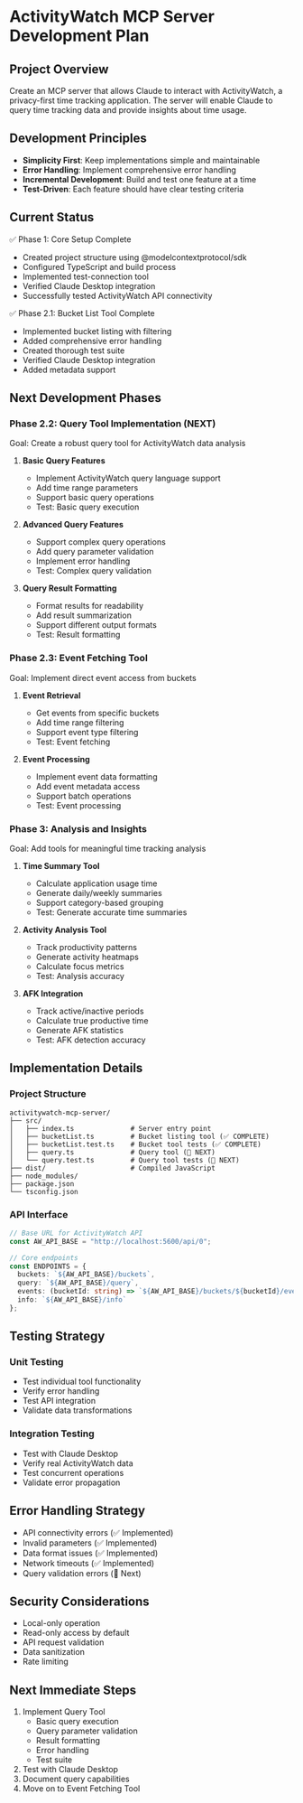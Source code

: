 # ActivityWatch MCP Server Development Plan

## Project Overview
Create an MCP server that allows Claude to interact with ActivityWatch, a privacy-first time tracking application. The server will enable Claude to query time tracking data and provide insights about time usage.

## Development Principles
- **Simplicity First**: Keep implementations simple and maintainable
- **Error Handling**: Implement comprehensive error handling
- **Incremental Development**: Build and test one feature at a time
- **Test-Driven**: Each feature should have clear testing criteria

## Current Status
✅ Phase 1: Core Setup Complete
- Created project structure using @modelcontextprotocol/sdk
- Configured TypeScript and build process
- Implemented test-connection tool
- Verified Claude Desktop integration
- Successfully tested ActivityWatch API connectivity

✅ Phase 2.1: Bucket List Tool Complete
- Implemented bucket listing with filtering
- Added comprehensive error handling
- Created thorough test suite
- Verified Claude Desktop integration
- Added metadata support

## Next Development Phases

### Phase 2.2: Query Tool Implementation (NEXT)
Goal: Create a robust query tool for ActivityWatch data analysis

1. **Basic Query Features**
   - Implement ActivityWatch query language support
   - Add time range parameters
   - Support basic query operations
   - Test: Basic query execution

2. **Advanced Query Features**
   - Support complex query operations
   - Add query parameter validation
   - Implement error handling
   - Test: Complex query validation

3. **Query Result Formatting**
   - Format results for readability
   - Add result summarization
   - Support different output formats
   - Test: Result formatting

### Phase 2.3: Event Fetching Tool
Goal: Implement direct event access from buckets

1. **Event Retrieval**
   - Get events from specific buckets
   - Add time range filtering
   - Support event type filtering
   - Test: Event fetching

2. **Event Processing**
   - Implement event data formatting
   - Add event metadata access
   - Support batch operations
   - Test: Event processing

### Phase 3: Analysis and Insights
Goal: Add tools for meaningful time tracking analysis

1. **Time Summary Tool**
   - Calculate application usage time
   - Generate daily/weekly summaries
   - Support category-based grouping
   - Test: Generate accurate time summaries

2. **Activity Analysis Tool**
   - Track productivity patterns
   - Generate activity heatmaps
   - Calculate focus metrics
   - Test: Analysis accuracy

3. **AFK Integration**
   - Track active/inactive periods
   - Calculate true productive time
   - Generate AFK statistics
   - Test: AFK detection accuracy

## Implementation Details

### Project Structure
```
activitywatch-mcp-server/
├── src/
│   ├── index.ts              # Server entry point
│   ├── bucketList.ts         # Bucket listing tool (✅ COMPLETE)
│   ├── bucketList.test.ts    # Bucket tool tests (✅ COMPLETE)
│   ├── query.ts              # Query tool (🔄 NEXT)
│   └── query.test.ts         # Query tool tests (🔄 NEXT)
├── dist/                     # Compiled JavaScript
├── node_modules/            
├── package.json            
└── tsconfig.json           
```

### API Interface
```typescript
// Base URL for ActivityWatch API
const AW_API_BASE = "http://localhost:5600/api/0";

// Core endpoints
const ENDPOINTS = {
  buckets: `${AW_API_BASE}/buckets`,
  query: `${AW_API_BASE}/query`,
  events: (bucketId: string) => `${AW_API_BASE}/buckets/${bucketId}/events`,
  info: `${AW_API_BASE}/info`
};
```

## Testing Strategy

### Unit Testing
- Test individual tool functionality
- Verify error handling
- Test API integration
- Validate data transformations

### Integration Testing
- Test with Claude Desktop
- Verify real ActivityWatch data
- Test concurrent operations
- Validate error propagation

## Error Handling Strategy
- API connectivity errors (✅ Implemented)
- Invalid parameters (✅ Implemented)
- Data format issues (✅ Implemented)
- Network timeouts (✅ Implemented)
- Query validation errors (🔄 Next)

## Security Considerations
- Local-only operation
- Read-only access by default
- API request validation
- Data sanitization
- Rate limiting

## Next Immediate Steps
1. Implement Query Tool
   - Basic query execution
   - Query parameter validation
   - Result formatting
   - Error handling
   - Test suite
2. Test with Claude Desktop
3. Document query capabilities
4. Move on to Event Fetching Tool